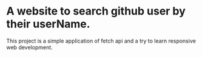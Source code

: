 # A website to search github user by their userName.

 This project is a simple application of fetch api and a try to learn responsive web development.